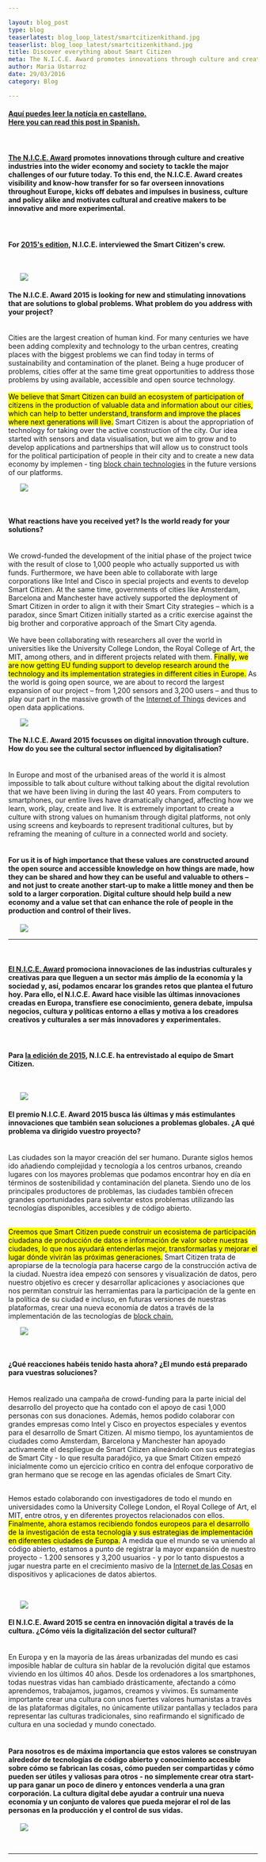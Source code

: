 ```yaml
---

layout: blog_post
type: blog
teaserlatest: blog_loop_latest/smartcitizenkithand.jpg
teaserlist: blog_loop_latest/smartcitizenkithand.jpg
title: Discover everything about Smart Citizen
meta: The N.I.C.E. Award promotes innovations through culture and creative industries into the wider economy and society to tackle the major challenges of our future today. For 2015's edition, N.I.C.E. Award interviewed the Smart Citizen's crew.
author: Maria Ustarroz
date: 29/03/2016
category: Blog

---
```



<h4><a href="#spanish"> Aquí puedes leer la notícia en castellano.</a> <br>
<a href="#spanish"> Here you can read this post in Spanish.</a> <br></h4>

 <br>

<h4>
<a href= "http://nice-europe.eu/" alt= "NICE EU">The N.I.C.E. Award</a> promotes innovations through culture and creative industries into the wider economy and society to tackle the major challenges of our future today. To this end, the N.I.C.E. Award creates visibility and know-how transfer for so far overseen innovations throughout Europe, kicks off debates and impulses in business, culture and policy alike and motivates cultural and creative makers to be innovative and more experimental. <br> </h4>
<br>
<h4>For <a href= "http://www.e-c-c-e.de/fileadmin/content_bilder/presse/Downloads/09_02_16_NICE_Doku_WEB.pdf" alt= "NICE 2015">2015's edition</a>, N.I.C.E. interviewed the Smart Citizen's crew.
</h4>
 <br>
 
 <ul><img src= "http://www.fablabbcn.org/img/projects/projects_loop/smart_citizen.jpg" align="middle"> </img></ul>
<h4>The N.I.C.E. Award 2015 is looking for new and stimulating innovations that are solutions to global problems. 
What problem do you address with your project?</h4>
<br>
Cities are the largest creation of human kind. For many centuries we have been adding complexity and technology to the urban centres, creating places with the biggest problems we can find today in terms of sustainability and contamination of the planet. Being a huge producer of 
problems, cities offer at the same time great opportunities 
to address those problems by using available, accessible 
and open source technology. <br>
<br>
<mark>We believe that Smart Citizen 
can build an ecosystem of participation of citizens in the 
production of valuable data and information about our 
cities, which can help to better understand, transform and 
improve the places where next generations will live.</mark> Smart 
Citizen is about the appropriation of technology for taking 
over the active construction of the city. Our idea started 
with sensors and data visualisation, but we aim to grow and 
to develop applications and partnerships that will allow us 
to construct tools for the political participation of people in 
their city and to create a new data economy by implemen
-
ting <a href= "https://en.wikipedia.org/wiki/Block_chain_%28database%29" alt= "Block Chain">block chain technologies</a> in the future versions of our 
platforms.

<ul><img src= "http://www.fablabbcn.org/img/projects/smart_citizen/2.jpg" align="middle"> </img></ul>

<br>
<h4>What reactions have you received yet? Is the world 
ready for your solutions?</h4>
<br>
We crowd-funded the development of the initial phase of 
the project twice with the result of close to 1,000 people 
who actually supported us with funds. Furthermore, we 
have been able to collaborate with large corporations like 
Intel and Cisco in special projects and events to develop 
Smart Citizen. At the same time, governments of cities like 
Amsterdam, Barcelona and Manchester have actively supported the deployment of Smart Citizen in order to align it 
with their Smart City strategies –  which is a paradox, since 
Smart Citizen initially started as a critic exercise against 
the big brother and corporative approach of the Smart City 
agenda. <br>
<br>
We have been collaborating with researchers all 
over the world in universities like the University College London, the Royal College of Art, the MIT, among others, and 
in different projects related with them. <mark>Finally, we are now 
getting EU funding support to develop research around the 
technology and its implementation strategies in different 
cities in Europe.</mark> As the world is going open source, we are 
about to record the largest expansion of our project – from 
1,200 sensors and 3,200 users – and thus to play our part in 
the massive growth of the <a href= "https://en.wikipedia.org/wiki/Internet_of_Things" alt= "IoT">Internet of Things</a> devices and 
open data applications. 

<br>
<ul><img src= "http://www.fablabbcn.org/img/blog/blog_loop_latest/19503962930_a21904facc_z.jpg" align="middle"> </img></ul>

<h4>The N.I.C.E. Award 2015 focusses on digital innovation 
through culture. How do you see the cultural sector 
influenced by digitalisation?</h4>
<br>
In Europe and most of the urbanised areas of the world it 
is almost impossible to talk about culture without talking 
about the digital revolution that we have been living in during the last 40 years. From computers to smartphones, our 
entire lives have dramatically changed, affecting how we 
learn, work, play, create and live. It is extremely important 
to create a culture with strong values on humanism through 
digital platforms, not only using screens and keyboards to 
represent traditional cultures, but by reframing the meaning of culture in a connected world and society. <br>
<br>
<h4>For us it is of high importance that these values are constructed 
around the open source and accessible knowledge on how 
things are made, how they can be shared and how they can 
be useful and valuable to others – and not just to create 
another start-up to make a little money and then be sold 
to a larger corporation. Digital culture should help build a 
new economy and a value set that can enhance the role of 
people in the production and control of their lives. </h4>
 
<ul><img src= "http://www.fablabbcn.org/img/hero_slider/a_slider_3.jpg" align="middle"> </img></ul>
 


<a name="spanish">
<hr>

&nbsp;

<h4>
<a href= "http://nice-europe.eu/" alt= "NICE EU">El N.I.C.E. Award</a> promociona innovaciones de las industrias culturales y creativas para que lleguen a un sector más ámplio de la economía y la sociedad y, así, podamos encarar los grandes retos que plantea el futuro hoy. Para ello, el N.I.C.E. Award hace visible las últimas innovaciones creadas en Europa, transfiere ese conocimiento, genera debate, impulsa negocios, cultura y políticas entorno a ellas y motiva a los creadores creativos y culturales a ser más innovadores y experimentales.<br> </h4>
<br> 
<h4>Para <a href= "http://www.e-c-c-e.de/fileadmin/content_bilder/presse/Downloads/09_02_16_NICE_Doku_WEB.pdf" alt= "NICE 2015">la edición de 2015</a>, N.I.C.E. ha entrevistado al equipo de Smart Citizen.</h4>
 <br>
 
 <ul><img src= "http://www.fablabbcn.org/img/projects/projects_loop/smart_citizen.jpg" align="middle"> </img></ul>
<h4>El premio N.I.C.E. Award 2015 busca lás últimas y más estimulantes innovaciones que también sean soluciones a problemas globales. ¿A qué problema va dirigido vuestro proyecto? </h4>
<br>
Las ciudades son la mayor creación del ser humano. Durante siglos hemos ido añadiendo complejidad y tecnología a los centros urbanos, creando lugares con los mayores problemas que podamos encontrar hoy en día en términos de sostenibilidad y contaminación del planeta. Siendo uno de los principales productores de problemas, las ciudades también ofrecen grandes oportunidades para solventar estos problemas utilizando las tecnologías disponibles, accesibles y de código abierto.<br>
<br>

<mark>Creemos que Smart Citizen puede construir un ecosistema de participación ciudadana de producción de datos e información de valor sobre nuestras ciudades, lo que nos ayudará entenderlas mejor, transformarlas y mejorar el lugar dónde vivirán las próximas generaciones.</mark> Smart Citizen trata de apropiarse de la tecnología para hacerse cargo de la construcción activa de la ciudad. Nuestra idea empezó con sensores y visualización de datos, pero nuestro objetivo es crecer y desarrollar aplicaciones y asociaciones que nos permitan construir las herramientas para la participación de la gente en la política de su ciudad e incluso, en futuras versiones de nuestras plataformas, crear una nueva economía de datos a través de la implementación de las tecnologías de <a href= "https://en.wikipedia.org/wiki/Block_chain_%28database%29" alt= "Block Chain">block chain.</a>


<ul><img src= "http://www.fablabbcn.org/img/projects/smart_citizen/2.jpg" align="middle"> </img></ul>

<br>
<h4>
¿Qué reacciones habéis tenido hasta ahora? ¿El mundo está preparado para vuestras soluciones?
</h4>
<br>
Hemos realizado una campaña de crowd-funding para la parte inicial del desarrollo del proyecto que ha contado con el apoyo de casi 1,000 personas con sus donaciones. Además, hemos podido colaborar con grandes empresas como Intel y Cisco en proyectos especiales y eventos para el desarrollo de Smart Citizen. Al mismo tiempo, los ayuntamientos de ciudades como Amsterdam, Barcelona y Manchester han apoyado activamente el despliegue de Smart Citizen alineándolo con sus estrategias de Smart City - lo que resulta paradójico, ya que Smart Citizen empezó inicialmente como un ejercicio crítico en contra del enfoque corporativo de gran hermano que se recoge en las agendas oficiales de Smart City.<br>
<br>

Hemos estado colaborando con investigadores de todo el mundo en universidades como la University College London, el Royal College of Art, el MIT, entre otros, y en diferentes proyectos relacionados con ellos. <mark>Finalmente, ahora estamos recibiendo fondos europeos para el desarrollo de la investigación de esta tecnología y sus estrategias de implementación en diferentes ciudades de Europa.</mark> A medida que el mundo se va uniendo al código abierto, estamos a punto de registrar la mayor expansión de nuestro proyecto - 1.200 sensores y 3,200 usuarios - y por lo tanto dispuestos a jugar nuestra parte en el crecimiento masivo de la <a href= "https://es.wikipedia.org/wiki/Internet_de_las_cosas" alt= "IoT">Internet de las Cosas</a> en dispositivos y aplicaciones de datos abiertos.

<br>
<ul><img src= "http://www.fablabbcn.org/img/blog/blog_loop_latest/19503962930_a21904facc_z.jpg" align="middle"> </img></ul>

<h4>El N.I.C.E. Award 2015 se centra en innovación digital a través de la cultura. ¿Cómo véis la digitalización del sector cultural?</h4>
<br>
En Europa y en la mayoría de las áreas urbanizadas del mundo es casi imposible hablar de cultura sin hablar de la revolución digital que estamos viviendo en los últimos 40 años. Desde los ordenadores a los smartphones, todas nuestras vidas han cambiado drásticamente, afectando a cómo aprendemos, trabajamos, jugamos, creamos y vivimos. Es sumamente importante crear una cultura con unos fuertes valores humanistas a través de las plataformas digitales, no únicamente utilizar pantallas y teclados para representar las culturas tradicionales, sino reafirmando el significado de cultura en una sociedad y mundo conectado.<br>
<br>

<h4>Para nosotros es de máxima importancia que estos valores se construyan alrededor de tecnologías de código abierto y conocimiento accesible sobre cómo se fabrican las cosas, cómo pueden ser compartidas y cómo pueden ser útiles y valiosas para otros - no simplemente crear otra start-up para ganar un poco de dinero y entonces venderla a una gran corporación. La cultura digital debe ayudar a contruir una nueva economía y un conjunto de valores que pueda mejorar el rol de las
personas en la producción y el control de sus vidas. </h4>
 
<ul><img src= "http://www.fablabbcn.org/img/hero_slider/a_slider_3.jpg" align="middle"> </img></ul>
<br>
<hr>
